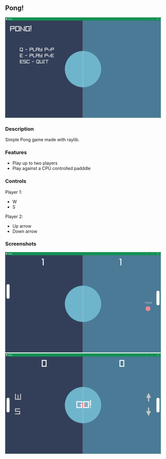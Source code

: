 ## Pong!

![Pong!](screenshots/screenshot0.png "Pong!")

### Description

Simple Pong game made with raylib.

### Features

 - Play up to two players
 - Play against a CPU controlled padddle

### Controls

Player 1:
 - W
 - S
   
Player 2:
 - Up arrow
 - Down arrow

### Screenshots

![Pong!](screenshots/screenshot1.png "Main menu")
![Pong!](screenshots/screenshot2.png "GameStart")
